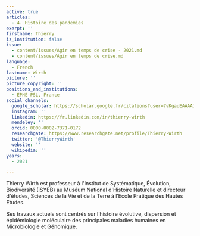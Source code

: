 ```yaml
---
active: true
articles:
  - 4. Histoire des pandemies
exerpt: ''
firstname: Thierry
is_institution: false
issue:
  - content/issues/Agir en temps de crise - 2021.md
  - content/issues/Agir en temps de crise.md
language:
  - French
lastname: Wirth
picture: ''
picture_copyright: ''
positions_and_institutions:
  - EPHE-PSL, France
social_channels:
  google_scholar: https://scholar.google.fr/citations?user=7vKgauEAAAAJ&hl=fr
  instagram: ''
  linkedin: https://fr.linkedin.com/in/thierry-wirth
  mendeley: ''
  orcid: 0000-0002-7371-0172
  researchgate: https://www.researchgate.net/profile/Thierry-Wirth
  twitter: '@ThierryWirth'
  website: ''
  wikipedia: ''
years:
  - 2021

---
```

Thierry Wirth est professeur à l'Institut de Systématique, Évolution, Biodiversité (ISYEB) au Muséum National d'Histoire Naturelle et directeur d'études, Sciences de la Vie et de la Terre à l’Ecole Pratique des Hautes Etudes.

Ses travaux actuels sont centrés sur l’histoire évolutive, dispersion et épidémiologie moléculaire des principales maladies humaines en Microbiologie et Génomique.
